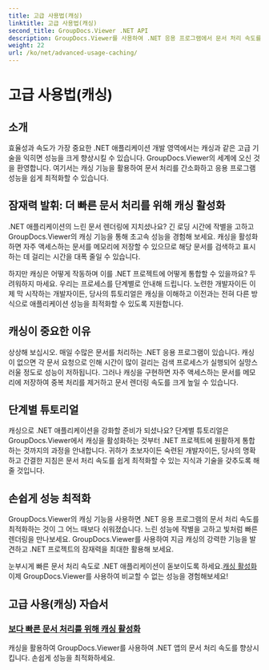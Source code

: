 ```yaml
---
title: 고급 사용법(캐싱)
linktitle: 고급 사용법(캐싱)
second_title: GroupDocs.Viewer .NET API
description: GroupDocs.Viewer를 사용하여 .NET 응용 프로그램에서 문서 처리 속도를 최적화하는 고급 기술을 알아보세요. 더 빠른 성능을 위해 캐싱을 활성화하는 방법을 지금 알아보세요!
weight: 22
url: /ko/net/advanced-usage-caching/
---
```


# 고급 사용법(캐싱)


## 소개

효율성과 속도가 가장 중요한 .NET 애플리케이션 개발 영역에서는 캐싱과 같은 고급 기술을 익히면 성능을 크게 향상시킬 수 있습니다. GroupDocs.Viewer의 세계에 오신 것을 환영합니다. 여기서는 캐싱 기능을 활용하여 문서 처리를 간소화하고 응용 프로그램 성능을 쉽게 최적화할 수 있습니다.

## 잠재력 발휘: 더 빠른 문서 처리를 위해 캐싱 활성화

.NET 애플리케이션의 느린 문서 렌더링에 지치셨나요? 긴 로딩 시간에 작별을 고하고 GroupDocs.Viewer의 캐싱 기능을 통해 초고속 성능을 경험해 보세요. 캐싱을 활성화하면 자주 액세스하는 문서를 메모리에 저장할 수 있으므로 해당 문서를 검색하고 표시하는 데 걸리는 시간을 대폭 줄일 수 있습니다.

하지만 캐싱은 어떻게 작동하며 이를 .NET 프로젝트에 어떻게 통합할 수 있을까요? 두려워하지 마세요. 우리는 프로세스를 단계별로 안내해 드립니다. 노련한 개발자이든 이제 막 시작하는 개발자이든, 당사의 튜토리얼은 캐싱을 이해하고 이전과는 전혀 다른 방식으로 애플리케이션 성능을 최적화할 수 있도록 지원합니다.

## 캐싱이 중요한 이유

상상해 보십시오. 매일 수많은 문서를 처리하는 .NET 응용 프로그램이 있습니다. 캐싱이 없으면 각 문서 요청으로 인해 시간이 많이 걸리는 검색 프로세스가 실행되어 실망스러울 정도로 성능이 저하됩니다. 그러나 캐싱을 구현하면 자주 액세스하는 문서를 메모리에 저장하여 중복 처리를 제거하고 문서 렌더링 속도를 크게 높일 수 있습니다.

## 단계별 튜토리얼

캐싱으로 .NET 애플리케이션을 강화할 준비가 되셨나요? 단계별 튜토리얼은 GroupDocs.Viewer에서 캐싱을 활성화하는 것부터 .NET 프로젝트에 원활하게 통합하는 것까지의 과정을 안내합니다. 귀하가 초보자이든 숙련된 개발자이든, 당사의 명확하고 간결한 지침은 문서 처리 속도를 쉽게 최적화할 수 있는 지식과 기술을 갖추도록 해줄 것입니다.

## 손쉽게 성능 최적화

GroupDocs.Viewer의 캐싱 기능을 사용하면 .NET 응용 프로그램의 문서 처리 속도를 최적화하는 것이 그 어느 때보다 쉬워졌습니다. 느린 성능에 작별을 고하고 빛처럼 빠른 렌더링을 만나보세요. GroupDocs.Viewer를 사용하여 지금 캐싱의 강력한 기능을 발견하고 .NET 프로젝트의 잠재력을 최대한 활용해 보세요.

 눈부시게 빠른 문서 처리 속도로 .NET 애플리케이션이 돋보이도록 하세요.[캐싱 활성화](./enable-caching/) 이제 GroupDocs.Viewer를 사용하여 비교할 수 없는 성능을 경험해보세요!

## 고급 사용(캐싱) 자습서
### [보다 빠른 문서 처리를 위해 캐싱 활성화](./enable-caching/)
캐싱을 활용하여 GroupDocs.Viewer를 사용하여 .NET 앱의 문서 처리 속도를 향상시킵니다. 손쉽게 성능을 최적화하세요.
